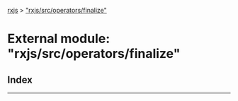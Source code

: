 [rxjs](../README.md) > ["rxjs/src/operators/finalize"](../modules/_rxjs_src_operators_finalize_.md)

# External module: "rxjs/src/operators/finalize"

## Index

---

